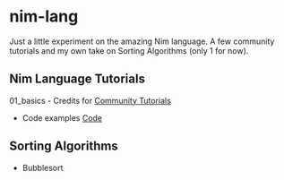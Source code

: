 # nim-lang

Just a little experiment on the amazing Nim language.
A few community tutorials and my own take on Sorting Algorithms (only 1 for now).

## Nim Language Tutorials

01_basics - Credits for [Community Tutorials](https://narimiran.github.io/nim-basics/)

- Code examples [Code](https://github.com/narimiran/nim-basics/tree/master/code)

## Sorting Algorithms

- Bubblesort
